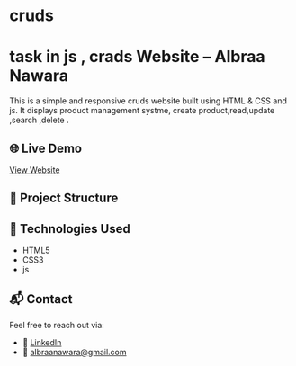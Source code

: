 # cruds
# task in js , crads Website – Albraa Nawara

This is a simple and responsive cruds website built using HTML & CSS and js. It displays product management systme, create product,read,update ,search ,delete  .

## 🌐 Live Demo

[View Website]()

## 📁 Project Structure


## 🚀 Technologies Used

- HTML5
- CSS3
- js


## 📬 Contact

Feel free to reach out via:

- 💼 [LinkedIn](https://www.linkedin.com/in/albraa-nawara-139666242/)
- 📧 albraanawara@gmail.com
